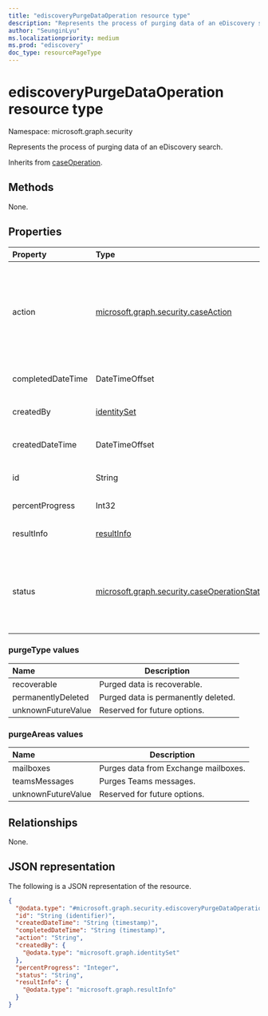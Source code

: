 ```yaml
---
title: "ediscoveryPurgeDataOperation resource type"
description: "Represents the process of purging data of an eDiscovery search."
author: "SeunginLyu"
ms.localizationpriority: medium
ms.prod: "ediscovery"
doc_type: resourcePageType
---
```


# ediscoveryPurgeDataOperation resource type

Namespace: microsoft.graph.security


Represents the process of purging data of an eDiscovery search.

Inherits from [caseOperation](../resources/security-caseoperation.md).

## Methods
None.

## Properties
|Property|Type|Description|
|:---|:---|:---|
|action|[microsoft.graph.security.caseAction](../resources/security-caseoperation.md#caseaction-values)| The type of action the operation represents. Possible values are: `addToReviewSet`, `applyTags`, `contentExport`, `convertToPdf`, `estimateStatistics`, `purgeData`|
|completedDateTime|DateTimeOffset| The date and time the operation was completed. |
|createdBy|[identitySet](../resources/identityset.md)| The user that created the operation. |
|createdDateTime|DateTimeOffset| The date and time the operation was created. |
|id|String| The ID for the operation. Read-only. |
|percentProgress|Int32| The progress of the operation. |
|resultInfo|[resultInfo](../resources/resultinfo.md)| Contains success- and failure-specific result information. |
|status|[microsoft.graph.security.caseOperationStatus](../resources/security-caseoperation.md#caseoperationstatus-values)| The status of the case operation. Possible values are: `notStarted`, `submissionFailed`, `running`, `succeeded`, `partiallySucceeded`, `failed`.|

### purgeType values
|Name|Description|
|:----|-----------|
|recoverable|Purged data is recoverable.|
|permanentlyDeleted|Purged data is permanently deleted.|
|unknownFutureValue|Reserved for future options.|

### purgeAreas values
|Name|Description|
|:----|-----------|
|mailboxes|Purges data from Exchange mailboxes.|
|teamsMessages|Purges Teams messages.|
|unknownFutureValue|Reserved for future options.|

## Relationships
None.

## JSON representation
The following is a JSON representation of the resource.
<!-- {
  "blockType": "resource",
  "keyProperty": "id",
  "@odata.type": "microsoft.graph.security.ediscoveryPurgeDataOperation",
  "baseType": "microsoft.graph.security.caseOperation",
  "openType": false
}
-->
``` json
{
  "@odata.type": "#microsoft.graph.security.ediscoveryPurgeDataOperation",
  "id": "String (identifier)",
  "createdDateTime": "String (timestamp)",
  "completedDateTime": "String (timestamp)",
  "action": "String",
  "createdBy": {
    "@odata.type": "microsoft.graph.identitySet"
  },
  "percentProgress": "Integer",
  "status": "String",
  "resultInfo": {
    "@odata.type": "microsoft.graph.resultInfo"
  }
}
```

